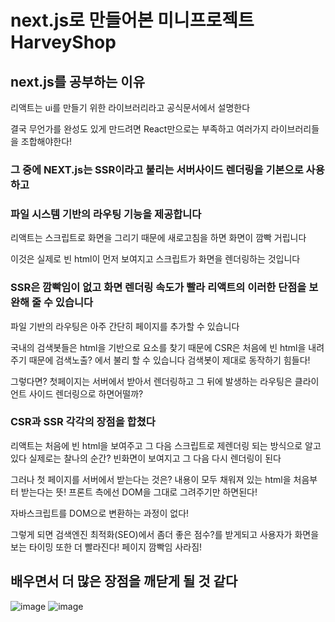 # next.js로 만들어본 미니프로젝트 HarveyShop

## next.js를 공부하는 이유

리액트는 ui를 만들기 위한 라이브러리라고 공식문서에서 설명한다

결국 무언가를 완성도 있게 만드려면 React만으로는 부족하고
여러가지 라이브러리들을 조합해야한다!

### 그 중에 NEXT.js는 SSR이라고 불리는 서버사이드 렌더링을 기본으로 사용하고
### 파일 시스템 기반의 라우팅 기능을 제공합니다

리액트는 스크립트로 화면을 그리기 때문에
새로고침을 하면 화면이 깜빡 거립니다

이것은 실제로 빈 html이 먼저 보여지고 스크립트가 화면을 렌더링하는 것입니다

### SSR은 깜빡임이 없고 화면 렌더링 속도가 빨라 리액트의 이러한 단점을 보완해 줄 수 있습니다

파일 기반의 라우팅은 아주 간단히 페이지를 추가할 수 있습니다

국내의 검색봇들은 html을 기반으로 요소를 찾기 때문에
CSR은 처음에 빈 html을 내려주기 때문에 검색노출? 에서 불리 할 수 있습니다
검색봇이 제대로 동작하기 힘들다!

그렇다면? 첫페이지는 서버에서 받아서 렌더링하고
그 뒤에 발생하는 라우팅은 클라이언트 사이드 렌더링으로 하면어떨까?

### CSR과 SSR 각각의 장점을 합쳤다

리액트는 처음에 빈 html을 보여주고 그 다음 스크립트로 제렌더링 되는 방식으로 알고 있다
실제로는 찰나의 순간? 빈화면이 보여지고 그 다음 다시 렌더링이 된다

그러나 첫 페이지를 서버에서 받는다는 것은?
내용이 모두 채워져 있는 html을 처음부터 받는다는 뜻!
프론트 측에선 DOM을 그대로 그려주기만 하면된다!

자바스크립트를 DOM으로 변환하는 과정이 없다!

그렇게 되면 검색엔진 최적화(SEO)에서 좀더 좋은 점수?를 받게되고
사용자가 화면을 보는 타이밍 또한 더 빨라진다! 페이지 깜빡임 사라짐!

## 배우면서 더 많은 장점을 깨닫게 될 것 같다

![image](https://user-images.githubusercontent.com/76252074/119135560-8c255c80-ba79-11eb-935f-14694c5ca298.png)
![image](https://user-images.githubusercontent.com/76252074/119135579-947d9780-ba79-11eb-862d-68f5c1f0c47b.png)
